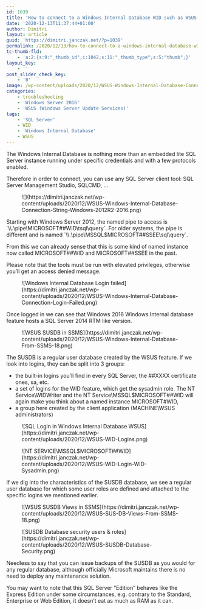 ```yaml
---
id: 1039
title: 'How to connect to a Windows Internal Database WID such as WSUS'
date: '2020-12-13T11:37:44+01:00'
author: Dimitri
layout: article
guid: 'https://dimitri.janczak.net/?p=1039'
permalink: /2020/12/13/how-to-connect-to-a-windows-internal-database-wid-such-as-wsus/
tc-thumb-fld:
    - 'a:2:{s:9:"_thumb_id";i:1042;s:11:"_thumb_type";s:5:"thumb";}'
layout_key:
    - ''
post_slider_check_key:
    - '0'
image: /wp-content/uploads/2020/12/WSUS-Windows-Internal-Database-Connection-String-Windows-2012R2-2016.png
categories:
    - troubleshooting
    - 'Windows Server 2016'
    - 'WSUS (Windows Server Update Services)'
tags:
    - 'SQL Server'
    - WID
    - 'Windows Internal Database'
    - WSUS
---
```


The Windows Internal Database is nothing more than an embedded lite SQL Server instance running under specific credentials and with a few protocols enabled.

Therefore in order to connect, you can use any SQL Server client tool: SQL Server Management Studio, SQLCMD, …

<figure class="wp-block-image size-large">![](https://dimitri.janczak.net/wp-content/uploads/2020/12/WSUS-Windows-Internal-Database-Connection-String-Windows-2012R2-2016.png)</figure>Starting with Windows Server 2012, the named pipe to access is `\\.\pipe\MICROSOFT##WID\tsql\query`. For older systems, the pipe is different and is named `\\.\pipe\MSSQL$MICROSOFT##SSEE\sql\query`.

From this we can already sense that this is some kind of named instance now called MICROSOFT##WID and MICROSOFT##SSEE in the past.

Please note that the tools must be run with elevated privileges, otherwise you’ll get an access denied message.

<figure class="wp-block-image size-large">![Windows Internal Database Login failed](https://dimitri.janczak.net/wp-content/uploads/2020/12/WSUS-Windows-Internal-Database-Connection-Login-Failed.png)</figure>Once logged in we can see that Windows 2016 Windows Internal database feature hosts a SQL Server 2014 RTM like version.

<figure class="wp-block-image size-large">![WSUS SUSDB in SSMS](https://dimitri.janczak.net/wp-content/uploads/2020/12/WSUS-Windows-Internal-Database-From-SSMS-18.png)</figure>The SUSDB is a regular user database created by the WSUS feature. If we look into logins, they can be split into 3 groups:

- the built-in logins you’ll find in every SQL Server, the ##XXXX certificate ones, sa, etc.
- a set of logins for the WID feature, which get the sysadmin role. The NT Service\\WIDWriter and the NT Service\\MSSQL$MICROSOFT##WID will again make you think about a named instance MICROSOFT#WID,
- a group here created by the client application (MACHINE\\WSUS administrators)

<figure class="wp-block-image size-large">![SQL Login in Windows Internal Database WSUS](https://dimitri.janczak.net/wp-content/uploads/2020/12/WSUS-WID-Logins.png)</figure><figure class="wp-block-image size-large">![NT SERVICE\MSSQL$MICROSOFT##WID](https://dimitri.janczak.net/wp-content/uploads/2020/12/WSUS-WID-Login-WID-Sysadmin.png)</figure>If we dig into the characteristics of the SUSDB database, we see a regular user database for which some user roles are defined and attached to the specific logins we mentioned earlier.

<figure class="wp-block-image size-large">![WSUS SUSDB Views in SSMS](https://dimitri.janczak.net/wp-content/uploads/2020/12/WSUS-SUS-DB-Views-From-SSMS-18.png)</figure><figure class="wp-block-image size-large">![SUSDB Database security users & roles](https://dimitri.janczak.net/wp-content/uploads/2020/12/WSUS-SUSDB-Database-Security.png)</figure>Needless to say that you can issue backups of the SUSDB as you would for any regular database, although officially Microsoft maintains there is no need to deploy any maintenance solution.

You may want to note that this SQL Server “Edition” behaves like the Express Edition under some circumstances, e.g. contrary to the Standard, Enterprise or Web Edition, it doesn’t eat as much as RAM as it can.
